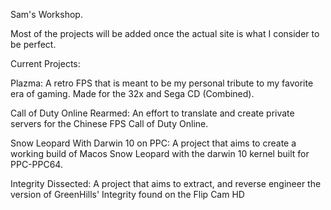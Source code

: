 Sam's Workshop.

Most of the projects will be added once the actual site is what I consider to be perfect.

Current Projects:

Plazma: A retro FPS that is meant to be my personal tribute to my favorite era of gaming. Made for the 32x and Sega CD (Combined).

Call of Duty Online Rearmed: An effort to translate and create private servers for the Chinese FPS Call of Duty Online.

Snow Leopard With Darwin 10 on PPC: A project that aims to create a working build of Macos Snow Leopard with the darwin 10 kernel built for PPC-PPC64.

Integrity Dissected: A project that aims to extract, and reverse engineer the version of GreenHills' Integrity found on the Flip Cam HD

